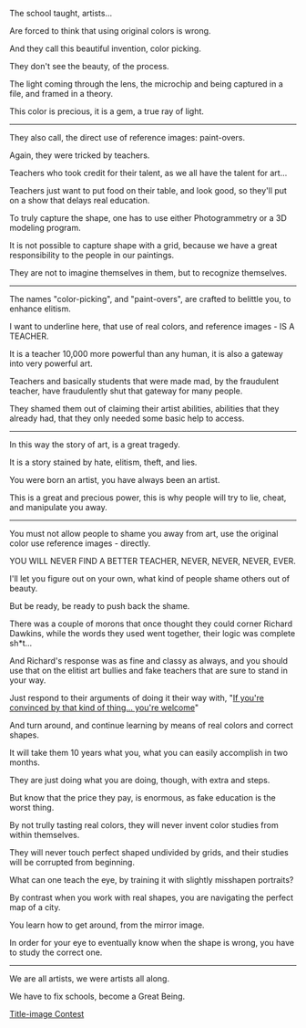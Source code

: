 The school taught,
artists...

Are forced to think
that using original colors is wrong.

And they call this beautiful invention,
color picking.

They don't see the beauty,
of the process.

The light coming through the lens,
the microchip and being captured in a file, and framed in a theory.

This color is precious,
it is a gem, a true ray of light.

---

They also call,
the direct use of reference images: paint-overs.

Again,
they were tricked by teachers.

Teachers who took credit for their talent,
as we all have the talent for art...

Teachers just want to put food on their table, and look good,
so they'll put on a show that delays real education.

To truly capture the shape,
one has to use either Photogrammetry or a 3D modeling program.

It is not possible to capture shape with a grid,
because we have a great responsibility to the people in our paintings.

They are not to imagine themselves in them,
but to recognize themselves.

---

The names "color-picking", and "paint-overs",
are crafted to belittle you, to enhance elitism.

I want to underline here,
that use of real colors, and reference images - IS A TEACHER.

It is a teacher 10,000 more powerful than any human,
it is also a gateway into very powerful art.

Teachers and basically students that were made mad,
by the fraudulent teacher, have fraudulently shut that gateway for many people.

They shamed them out of claiming their artist abilities,
abilities that they already had, that they only needed some basic help to access.

---

In this way the story of art,
is a great tragedy.

It is a story stained by hate,
elitism, theft, and lies.

You were born an artist,
you have always been an artist.

This is a great and precious power,
this is why people will try to lie, cheat, and manipulate you away.

---

You must not allow people to shame you away from art,
use the original color use reference images - directly.

YOU WILL NEVER FIND A BETTER TEACHER,
NEVER, NEVER, NEVER, EVER.

I'll let you figure out on your own,
what kind of people shame others out of beauty.

But be ready,
be ready to push back the shame.

There was a couple of morons that once thought they could corner Richard Dawkins,
while the words they used went together, their logic was complete sh*t...

And Richard's response was as fine and classy as always,
and you should use that on the elitist art bullies and fake teachers that are sure to stand in your way.

Just respond to their arguments of doing it their way with,
"[If you're convinced by that kind of thing... you're welcome][1]"

And turn around, and continue learning
by means of real colors and correct shapes.

It will take them 10 years what you,
what you can easily accomplish in two months.

They are just doing what you are doing,
though, with extra and steps.

But know that the price they pay,
is enormous, as fake education is the worst thing.

By not trully tasting real colors,
they will never invent color studies from within themselves.

They will never touch perfect shaped undivided by grids,
and their studies will be corrupted from beginning.

What can one teach the eye,
by training it with slightly misshapen portraits?

By contrast when you work with real shapes,
you are navigating the perfect map of a city.

You learn how to get around,
from the mirror image.

In order for your eye to eventually know when the shape is wrong,
you have to study the correct one.

---

We are all artists,
we were artists all along.

We have to fix schools,
become a Great Being.




[Title-image Contest][2]


[1]: https://www.youtube.com/watch?v=zPsmYWbY-VA&t=3010s
[2]: https://www.reddit.com/r/redditgetsdrawn/comments/tjpzny/this_is_me/
